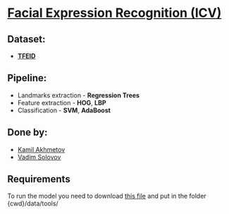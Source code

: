 # <a href=https://github.com/kamilkoduo/cv-fer/blob/master/ICV_Project_Final.pdf>**Facial Expression Recognition (ICV)**</a>

## Dataset:
- **[TFEID](http://bml.ym.edu.tw/tfeid/)**

## Pipeline:
- Landmarks extraction - **Regression Trees**
- Feature extraction   - **HOG**, **LBP**
- Classification       - **SVM**, **AdaBoost**

## Done by:
- <a href=https://github.com/kamilkoduo>Kamil Akhmetov</a>
- <a href=https://github.com/DeadmanIQ445>Vadim Solovov</a>

## Requirements
To run the model you need to download [this file](https://github.com/AKSHAYUBHAT/TensorFace/blob/master/openface/models/dlib/shape_predictor_68_face_landmarks.dat) and put in the folder {cwd}/data/tools/
